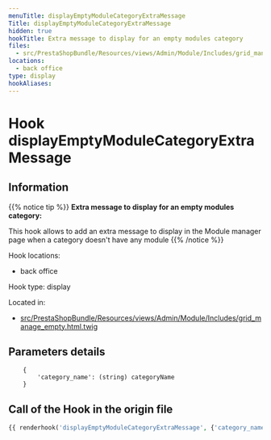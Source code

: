 ```yaml
---
menuTitle: displayEmptyModuleCategoryExtraMessage
Title: displayEmptyModuleCategoryExtraMessage
hidden: true
hookTitle: Extra message to display for an empty modules category
files:
  - src/PrestaShopBundle/Resources/views/Admin/Module/Includes/grid_manage_empty.html.twig
locations:
  - back office
type: display
hookAliases:
---
```


# Hook displayEmptyModuleCategoryExtraMessage

## Information

{{% notice tip %}}
**Extra message to display for an empty modules category:** 

This hook allows to add an extra message to display in the Module manager page when a category doesn't have any module
{{% /notice %}}

Hook locations: 
  - back office

Hook type: display

Located in: 
  - [src/PrestaShopBundle/Resources/views/Admin/Module/Includes/grid_manage_empty.html.twig](https://github.com/PrestaShop/PrestaShop/blob/8.0.x/src/PrestaShopBundle/Resources/views/Admin/Module/Includes/grid_manage_empty.html.twig)

## Parameters details

```html.twig
    {
        'category_name': (string) categoryName
    }
```

## Call of the Hook in the origin file

```php
{{ renderhook('displayEmptyModuleCategoryExtraMessage', {'category_name': category.name}) }}
```